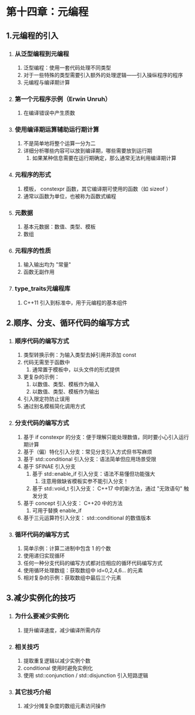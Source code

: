 # 第十四章：元编程

## 1.元编程的引入

1. ### 从泛型编程到元编程

   1. 泛型编程：使用一套代码处理不同类型
   2. 对于一些特殊的类型需要引入额外的处理逻辑——引入操纵程序的程序
   3. 元编程与编译期计算

2. ### 第一个元程序示例（Erwin Unruh）

   1. 在编译错误中产生质数

3. ### 使用编译期运算辅助运行期计算

   1. 不是简单地将整个运算一分为二
   2. 详细分析哪些内容可以放到编译期，哪些需要放到运行期
      1. 如果某种信息需要在运行期确定，那么通常无法利用编译期计算

4. ### 元程序的形式

   1. 模板， constexpr 函数，其它编译期可使用的函数（如 sizeof ）
   2.  通常以函数为单位，也被称为函数式编程

5. ### 元数据

   1. 基本元数据：数值、类型、模板
   2. 数组

6. ### 元程序的性质

   1. 输入输出均为 "常量" 
   2. 函数无副作用

7. ### type_traits元编程库

   1. C++11 引入到标准中，用于元编程的基本组件

## 2.顺序、分支、循环代码的编写方式

1. ### 顺序代码的编写方式

   1. 类型转换示例：为输入类型去掉引用并添加 const
   2. 代码无需至于函数中
      1. 通常置于模板中，以头文件的形式提供
   3. 更复杂的示例：
      1. 以数值、类型、模板作为输入
      2. 以数值、类型、模板作为输出
   4. 引入限定符防止误用
   5. 通过别名模板简化调用方式

2. ### 分支代码的编写方式

   1. 基于 if constexpr 的分支：便于理解只能处理数值，同时要小心引入运行期计算
   2. 基于（偏）特化引入分支：常见分支引入方式但书写麻烦
   3. 基于 std::conditional 引入分支：语法简单但应用场景受限
   4. 基于 SFINAE 引入分支
      1. 基于 std::enable_if 引入分支：语法不易懂但功能强大
         1. 注意用做缺省模板实参不能引入分支！
      2. 基于 std::void_t 引入分支： C++17 中的新方法，通过 "无效语句" 触发分支
   5. 基于 concept 引入分支： C++20 中的方法
      1. 可用于替换 enable_if
   6. 基于三元运算符引入分支： std::conditional 的数值版本

3. ### 循环代码的编写方式

   1. 简单示例：计算二进制中包含 1 的个数
   2. 使用递归实现循环
   3. 任何一种分支代码的编写方式都对应相应的循环代码编写方式
   4. 使用循环处理数组：获取数组中 id=0,2,4,6... 的元素
   5. 相对复杂的示例：获取数组中最后三个元素

## 3.减少实例化的技巧

1. ### 为什么要减少实例化

   1. 提升编译速度，减少编译所需内存

2. ### 相关技巧

   1. 提取重复逻辑以减少实例个数
   2. conditional 使用时避免实例化
   3. 使用 std::conjunction / std::disjunction 引入短路逻辑

3. ### 其它技巧介绍

   1. 减少分摊复杂度的数组元素访问操作